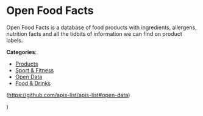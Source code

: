 # Open Food Facts


Open Food Facts is a database of food products with ingredients, allergens, nutrition facts and all the tidbits of information we can find on product labels.



**Categories**:
- [Products](https://github.com/apis-list/apis-list#products)
- [Sport & Fitness](https://github.com/apis-list/apis-list#sport-and-fitness)
- [Open Data](https://github.com/apis-list/apis-list#open-data)
- [Food & Drinks](https://github.com/apis-list/apis-list#food-and-drinks)



(https://github.com/apis-list/apis-list#open-data)



)



